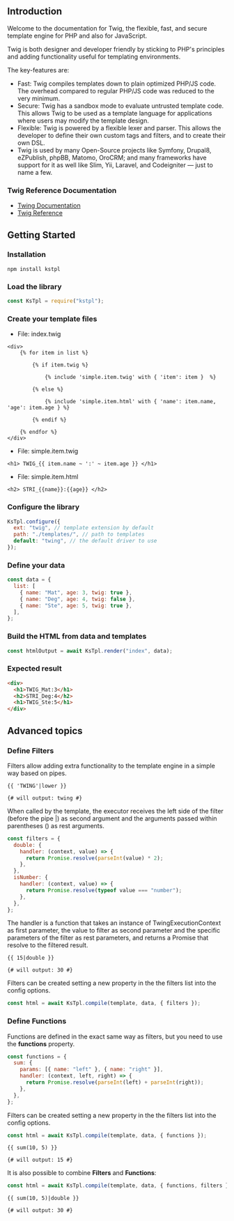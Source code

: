 ## Introduction

Welcome to the documentation for Twig, the flexible, fast, and secure template engine for PHP and also for JavaScript.

Twig is both designer and developer friendly by sticking to PHP's principles and adding functionality useful for templating environments.

The key-features are:

- Fast: Twig compiles templates down to plain optimized PHP/JS code. The overhead compared to regular PHP/JS code was reduced to the very minimum.
- Secure: Twig has a sandbox mode to evaluate untrusted template code. This allows Twig to be used as a template language for applications where users may modify the template design.
- Flexible: Twig is powered by a flexible lexer and parser. This allows the developer to define their own custom tags and filters, and to create their own DSL.
- Twig is used by many Open-Source projects like Symfony, Drupal8, eZPublish, phpBB, Matomo, OroCRM; and many frameworks have support for it as well like Slim, Yii, Laravel, and Codeigniter — just to name a few.

### Twig Reference Documentation

- [Twing Documentation](https://twing.nightlycommit.com/known_issues.html)
- [Twig Reference
  ](https://twig.symfony.com/doc/3.x/#reference)

## Getting Started

### Installation

```
npm install kstpl
```

### Load the library

```js
const KsTpl = require("kstpl");
```

### Create your template files

- File: index.twig

```twig
<div>
    {% for item in list %}

        {% if item.twig %}

            {% include 'simple.item.twig' with { 'item': item }  %}

        {% else %}

            {% include 'simple.item.html' with { 'name': item.name, 'age': item.age } %}

        {% endif %}

    {% endfor %}
</div>
```

- File: simple.item.twig

```twig
<h1> TWIG_{{ item.name ~ ':' ~ item.age }} </h1>
```

- File: simple.item.html

```twig
<h2> STRI_{{name}}:{{age}} </h2>
```

### Configure the library

```js
KsTpl.configure({
  ext: "twig", // template extension by default
  path: "./templates/", // path to templates
  default: "twing", // the default driver to use
});
```

### Define your data

```js
const data = {
  list: [
    { name: "Mat", age: 3, twig: true },
    { name: "Deg", age: 4, twig: false },
    { name: "Ste", age: 5, twig: true },
  ],
};
```

### Build the HTML from data and templates

```js
const htmlOutput = await KsTpl.render("index", data);
```

### Expected result

```html
<div>
  <h1>TWIG_Mat:3</h1>
  <h2>STRI_Deg:4</h2>
  <h1>TWIG_Ste:5</h1>
</div>
```

## Advanced topics

### Define Filters

Filters allow adding extra functionality to the template engine in a simple way based on pipes.

```twig
{{ 'TWING'|lower }}

{# will output: twing #}
```

When called by the template, the executor receives the left side of the filter (before the pipe |) as second argument and the arguments passed within parentheses () as rest arguments.

```js
const filters = {
  double: {
    handler: (context, value) => {
      return Promise.resolve(parseInt(value) * 2);
    },
  },
  isNumber: {
    handler: (context, value) => {
      return Promise.resolve(typeof value === "number");
    },
  },
};
```

The handler is a function that takes an instance of TwingExecutionContext as first parameter, the value to filter as second parameter and the specific parameters of the filter as rest parameters, and returns a Promise that resolve to the filtered result.

```twig
{{ 15|double }}

{# will output: 30 #}
```

Filters can be created setting a new property in the the filters list into the config options.

```js
const html = await KsTpl.compile(template, data, { filters });
```

### Define Functions

Functions are defined in the exact same way as filters, but you need to use the **functions** property.

```js
const functions = {
  sum: {
    params: [{ name: "left" }, { name: "right" }],
    handler: (context, left, right) => {
      return Promise.resolve(parseInt(left) + parseInt(right));
    },
  },
};
```

Filters can be created setting a new property in the the filters list into the config options.

```js
const html = await KsTpl.compile(template, data, { functions });
```

```twig
{{ sum(10, 5) }}

{# will output: 15 #}
```

It is also possible to combine **Filters** and **Functions**:

```js
const html = await KsTpl.compile(template, data, { functions, filters });
```

```twig
{{ sum(10, 5)|double }}

{# will output: 30 #}
```


